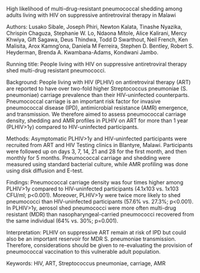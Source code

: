 High likelihood of multi-drug-resistant pneumococcal shedding among adults living with HIV on suppressive antiretroviral therapy in Malawi

Authors: Lusako Sibale, Joseph Phiri, Newton Kalata, Tinashe Nyazika, Chrispin Chaguza, Stephanie W. Lo, Ndaona Mitole, Alice Kalirani, Mercy Khwiya, Gift Sagawa, Deus Thindwa, Todd D Swarthout, Neil French, Ken Malisita, Arox Kamng’ona, Daniela M Ferreira, Stephen D. Bentley, Robert S. Heyderman, Brenda A. Kwambana-Adams, Kondwani Jambo.

Running title: People living with HIV on suppressive antiretroviral therapy shed multi-drug resistant pneumococci.

Background: People living with HIV (PLHIV) on antiretroviral therapy (ART) are reported to have over two-fold higher Streptococcus pneumoniae (S. pneumoniae) carriage prevalence than their HIV-uninfected counterparts. Pneumococcal carriage is an important risk factor for invasive pneumococcal disease (IPD), antimicrobial resistance (AMR) emergence, and transmission. We therefore aimed to assess pneumococcal carriage density, shedding and AMR profiles in PLHIV on ART for more than 1 year (PLHIV>1y) compared to HIV-uninfected participants.

Methods: Asymptomatic PLHIV>1y and HIV-uninfected participants were recruited from ART and HIV Testing clinics in Blantyre, Malawi. Participants were followed up on days 3, 7, 14, 21 and 28 for the first month, and then monthly for 5 months. Pneumococcal carriage and shedding were measured using standard bacterial culture, while AMR profiling was done using disk diffusion and E-test.

Findings: Pneumococcal carriage density was four times higher among PLHIV>1y compared to HIV-uninfected participants (4.1x103 vs. 1x103 CFU/ml; p<0.001). Moreover, PLHIV>1y were twice more likely to shed pneumococci than HIV-uninfected participants (57.6% vs. 27.3%; p<0.001). In PLHIV>1y, aerosol shed pneumococci were more often multi-drug resistant (MDR) than nasopharyngeal-carried pneumococci recovered from the same individual (64% vs. 30%; p=0.001).

Interpretation: PLHIV on suppressive ART remain at risk of IPD but could also be an important reservoir for MDR S. pneumoniae transmission. Therefore, considerations should be given to re-evaluating the provision of pneumococcal vaccination to this vulnerable adult population.

Keywords: HIV, ART, Streptococcus pneumoniae, carriage, AMR
